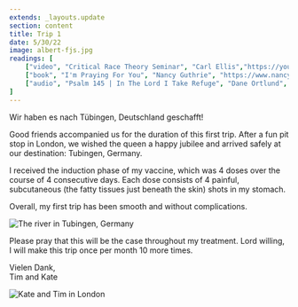 ```yaml
---
extends: _layouts.update
section: content
title: Trip 1
date: 5/30/22
image: albert-fjs.jpg
readings: [
    ["video", "Critical Race Theory Seminar", "Carl Ellis","https://youtu.be/_9xNWZ8j5Y4"],
    ["book", "I'm Praying For You", "Nancy Guthrie", "https://www.nancyguthrie.com/im-praying-for-you"],
    ["audio", "Psalm 145 | In The Lord I Take Refuge", "Dane Ortlund", "https://podcasts.apple.com/us/podcast/in-the-lord-i-take-refuge-daily-devotions-through/id1583833503?i=1000555181424"],
]
---
```


Wir haben es nach Tübingen, Deutschland geschafft!

Good friends accompanied us for the duration of this first trip. After a fun pit stop in London, we wished the queen a happy jubilee and arrived safely at our destination: Tubingen, Germany.

I received the induction phase of my vaccine, which was 4 doses over the course of 4 consecutive days. Each dose consists of 4 painful, subcutaneous (the fatty tissues just beneath the skin) shots in my stomach.

Overall, my first trip has been smooth and without complications.

<img alt="The river in Tubingen, Germany" src="/assets/images/kate-tubingenriver.jpg" />

Please pray that this will be the case throughout my treatment. Lord willing, I will make this trip once per month 10 more times.

Vielen Dank,<br>
Tim and Kate

<img alt="Kate and Tim in London" src="/assets/images/kate-tim-london.jpg" />
